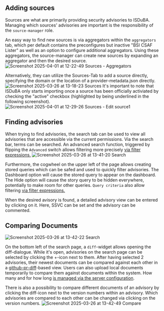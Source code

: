 <!--
 This file is Free Software under the Apache-2.0 License
 without warranty, see README.md and LICENSES/Apache-2.0.txt for details.

 SPDX-License-Identifier: Apache-2.0

 SPDX-FileCopyrightText: 2025 German Federal Office for Information Security (BSI) <https://www.bsi.bund.de>
 Software-Engineering: 2025 Intevation GmbH <https://intevation.de>
-->

## Adding sources

Sources are what are primarily providing security advisories to ISDuBA. Managing which sources' advisories are important is the responsibility of the `source-manager` role.

An easy way to find new sources is via aggregators within the `aggregators` tab, which per default contains the preconfigures but inactive "BSI CSAF Lister" as well as an option to configure additional aggregators. Using these aggregators, the source-manager can create new sources by expanding an aggregator and then the desired source.
![Screenshot 2025-04-01 at 12-22-49 Sources - Aggregators](https://github.com/user-attachments/assets/3e2148e5-e320-4d3e-88c9-d0ba546c445b)



Alternatively, they can utilize the Sources-Tab to add a source directly, specifying the domain or the location of a provider-metadata.json directly. 
![Screenshot 2025-03-26 at 13-18-23 Sources](https://github.com/user-attachments/assets/e80fd4ff-203f-4289-8ee7-3425b964ab1c)
It's important to note that ISDuBA only starts importing once a source has been officially activiated by checking the "active" checkbox (highlighted by being underlined in the following screenshot).
![Screenshot 2025-04-01 at 12-29-26 Sources - Edit source1](https://github.com/user-attachments/assets/41a15af0-6095-4d51-839e-62198b6f67d2)



## Finding advisories

When trying to find advisories, the search tab can be used to view all advisories that are accessible via the current permissions. Via the search bar, terms can be searched. An advanced search function, triggered by flipping the `Advanced` switch allows filtering more precisely [via filter expressions.](./filter_expr.md)
![Screenshot 2025-03-26 at 13-41-20 Search](https://github.com/user-attachments/assets/53d39c68-004f-42f2-8c0b-30a4554b9ac7)


Furthermore, the cogwheel on the upper left of the page allows creating stored queries which can be safed and used to quickly filter advisories. The Dashboard option will cause the stored query to appear on the dashboard. The Hide option will cause the story query to be hidden everywhere, potentially to make room for other queries. `Query criteria` also allow filtering [via filter expressions.](./filter_expr.md)


When the desired avisory is found, a detailed advisory view can be entered by clicking on it. Here, SSVC can be set and the advisory can be commented.

## Comparing Documents
![Screenshot 2025-03-26 at 13-42-22 Search](https://github.com/user-attachments/assets/20edc7bb-806a-4766-8219-f2112066d1e9)

On the bottom left of the search page, a `diff`-widget allows opening the diff-dialogue. While it's open, advisories on the search page can be selected by clicking the +-icon next to them. After having selected 2 advisories, their newest documents can be compared against each other in a [github-pr-diff](https://docs.github.com/en/pull-requests/collaborating-with-pull-requests/proposing-changes-to-your-work-with-pull-requests/about-comparing-branches-in-pull-requests)-based view. Users can also upload local documents temporarily to compare them against documents within the system. How many and for how long [is managed via the server configuration](https://github.com/ISDuBA/ISDuBA/blob/main/docs/isdubad-config.md#-section-temp_storage-temporary-document-storage).


There is also a possibility to compare different documents of an advisory by clicking the diff-icon next to the version numbers within an advisory. Which advisories are compared to each other can be changed via clicking on the version numbers.
![Screenshot 2025-03-26 at 13-42-49 Compare](https://github.com/user-attachments/assets/1504bae4-414d-4e8a-bc60-b3c2a6db6b68)

